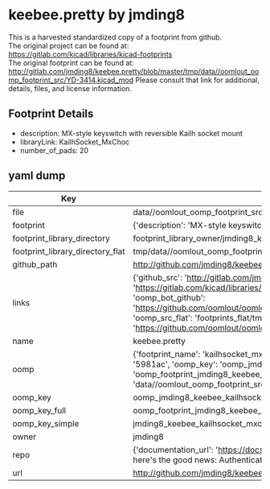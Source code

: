 # keebee.pretty by jmding8  
This is a harvested standardized copy of a footprint from github.  
The original project can be found at:  
https://gitlab.com/kicad/libraries/kicad-footprints  
The original footprint can be found at:
http://gitlab.com/jmding8/keebee.pretty/blob/master/tmp/data//oomlout_oomp_footprint_src/YD-3414.kicad_mod
Please consult that link for additional, details, files, and license information.  
## Footprint Details
* description: MX-style keyswitch with reversible Kailh socket mount  
* libraryLink: KailhSocket_MxChoc  
* number_of_pads: 20  
## yaml dump  
| Key | Value |  
| --- | --- |  
| file | data//oomlout_oomp_footprint_src/keebee.pretty/KailhSocket_MxChoc.kicad_mod |  
| footprint | {'description': 'MX-style keyswitch with reversible Kailh socket mount', 'libraryLink': 'KailhSocket_MxChoc', 'number_of_pads': 20} |  
| footprint_library_directory | footprint_library_owner/jmding8_keebee.pretty |  
| footprint_library_directory_flat | tmp/data//oomlout_oomp_footprint_src/footprints_flat/jmding8_keebee_kailhsocket_mxchoc/working |  
| github_path | http://github.com/jmding8/keebee.pretty/blob/master/tmp/data//oomlout_oomp_footprint_src/KailhSocket_MxChoc.kicad_mod |  
| links | {'github_src': 'http://gitlab.com/jmding8/keebee.pretty/blob/master/tmp/data//oomlout_oomp_footprint_src/YD-3414.kicad_mod', 'github_src_repo': 'https://gitlab.com/kicad/libraries/kicad-footprints', 'oomp_bot': 'tmp/data//oomlout_oomp_footprint_src/footprints/jmding8_keebee_kailhsocket_mxchoc/working', 'oomp_bot_github': 'https://github.com/oomlout/oomlout_oomp_footprint_bot/tree/main/tmp/data//oomlout_oomp_footprint_src/footprints/jmding8_keebee_kailhsocket_mxchoc/working', 'oomp_src_flat': 'footprints_flat/tmp/data//oomlout_oomp_footprint_src/footprints_flat/jmding8_keebee_kailhsocket_mxchoc/working', 'oomp_src_flat_github': 'https://github.com/oomlout/oomlout_oomp_footprint_src/tree/main/tmp/data//oomlout_oomp_footprint_src/footprints_flat/jmding8_keebee_kailhsocket_mxchoc/working'} |  
| name | keebee.pretty |  
| oomp | {'footprint_name': 'kailhsocket_mxchoc', 'library_name': 'keebee', 'md5': '5981acff6532c7193827f066686865e6', 'md5_10': '5981acff65', 'md5_5': '5981a', 'md5_6': '5981ac', 'oomp_key': 'oomp_jmding8_keebee_kailhsocket_mxchoc', 'oomp_key_extra': 'oomp_footprint_jmding8_keebee_kailhsocket_mxchoc', 'oomp_key_full': 'oomp_footprint_jmding8_keebee_kailhsocket_mxchoc_5981ac', 'oomp_key_simple': 'jmding8_keebee_kailhsocket_mxchoc', 'original_filename': 'data//oomlout_oomp_footprint_src/keebee.pretty/KailhSocket_MxChoc.kicad_mod', 'owner_name': 'jmding8'} |  
| oomp_key | oomp_jmding8_keebee_kailhsocket_mxchoc |  
| oomp_key_full | oomp_footprint_jmding8_keebee_kailhsocket_mxchoc |  
| oomp_key_simple | jmding8_keebee_kailhsocket_mxchoc |  
| owner | jmding8 |  
| repo | {'documentation_url': 'https://docs.github.com/rest/overview/resources-in-the-rest-api#rate-limiting', 'message': "API rate limit exceeded for 84.66.142.224. (But here's the good news: Authenticated requests get a higher rate limit. Check out the documentation for more details.)"} |  
| url | http://github.com/jmding8/keebee.pretty |  

